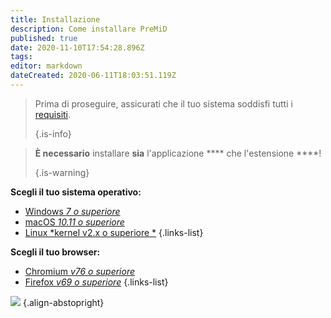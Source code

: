 ```yaml
---
title: Installazione
description: Come installare PreMiD
published: true
date: 2020-11-10T17:54:28.896Z
tags:
editor: markdown
dateCreated: 2020-06-11T18:03:51.119Z
---
```


> Prima di proseguire, assicurati che il tuo sistema soddisfi tutti i [requisiti](/install/requirements). 
> 
> {.is-info}

> **È necessario** installare **sia** l'applicazione **** che l'estensione ****! 
> 
> {.is-warning}

**Scegli il tuo sistema operativo:**
- [Windows *7 o superiore*](/install/windows)
- [macOS *10.11 o superiore*](/install/macos)
- [Linux *kernel v2.x o superiore *](/install/linux)
{.links-list}

**Scegli il tuo browser:**
- [Chromium *v76 o superiore*](/install/chromium)
- [Firefox *v69 o superiore*](/install/firefox)
{.links-list}

![](https://a.icons8.com/ajlQdsfa/FZhYWV/svg.svg) {.align-abstopright}